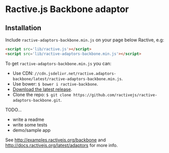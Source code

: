 Ractive.js Backbone adaptor
===========================

## Installation

Include `ractive-adaptors-backbone.min.js` on your page below Ractive, e.g:

```html
<script src='lib/ractive.js'></script>
<script src='lib/ractive-adaptors-backbone.min.js'></script>
```

To get `ractive-adaptors-backbone.min.js` you can:

- Use CDN: `//cdn.jsdelivr.net/ractive.adaptors-backbone/latest/ractive-adaptors-backbone.min.js`.
- Use bower: `$ bower i ractive-backbone`.
- [Download the latest release](https://github.com/ractivejs/ractive-adaptors-backbone/releases).
- Clone the repo: `$ git clone https://github.com/ractivejs/ractive-adaptors-backbone.git`.

TODO...

* write a readme
* write some tests
* demo/sample app

See http://examples.ractivejs.org/backbone and http://docs.ractivejs.org/latest/adaptors for more info.
